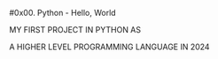 #0x00. Python - Hello, World


MY FIRST PROJECT IN PYTHON AS


A HIGHER LEVEL PROGRAMMING LANGUAGE IN 2024
